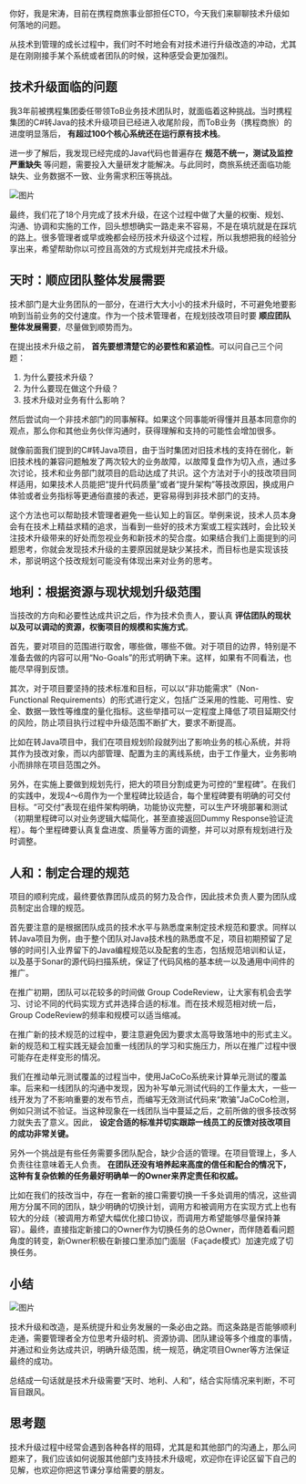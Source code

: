 你好，我是宋涛，目前在携程商旅事业部担任CTO，今天我们来聊聊技术升级如何落地的问题。

从技术到管理的成长过程中，我们时不时地会有对技术进行升级改造的冲动，尤其是在刚刚接手某个系统或者团队的时候，这种感受会更加强烈。

## 技术升级面临的问题

我3年前被携程集团委任带领ToB业务技术团队时，就面临着这种挑战。当时携程集团的C#转Java的技术升级项目已经进入收尾阶段，而ToB业务（携程商旅）的进度明显落后， **有超过100个核心系统还在运行原有技术栈**。

进一步了解后，我发现已经完成的Java代码也普遍存在 **规范不统一，测试及监控严重缺失** 等问题，需要投入大量研发才能解决。与此同时，商旅系统还面临功能缺失、业务数据不一致、业务需求积压等挑战。

![图片](https://static001.geekbang.org/resource/image/d4/14/d4ff8be4ca074ea78a864a1cb62c8114.png?wh=1890x1190)

最终，我们花了18个月完成了技术升级，在这个过程中做了大量的权衡、规划、沟通、协调和实施的工作，回头想想确实一路走来不容易，不是在填坑就是在踩坑的路上。很多管理者或早或晚都会经历技术升级这个过程，所以我想把我的经验分享出来，希望帮助你以可控且高效的方式规划并完成技术升级。

## **天时：顺应团队整体发展需要**

技术部门是大业务团队的一部分，在进行大大小小的技术升级时，不可避免地要影响到当前业务的交付速度。作为一个技术管理者，在规划技改项目时要 **顺应团队整体发展需要**，尽量做到顺势而为。

在提出技术升级之前， **首先要想清楚它的必要性和紧迫性**。可以问自己三个问题：

1. 为什么要技术升级？
2. 为什么要现在做这个升级？
3. 技术升级对业务有什么影响？

然后尝试向一个非技术部门的同事解释。如果这个同事能听得懂并且基本同意你的观点，那么你和其他业务伙伴沟通时，获得理解和支持的可能性会增加很多。

就像前面我们提到的C#转Java项目，由于当时集团对旧技术栈的支持在弱化，新旧技术栈的兼容问题触发了两次较大的业务故障，以故障复盘作为切入点，通过多次讨论，技术和业务部门就项目的启动达成了共识。这个方法对于小的技改项目同样适用，如果技术人员能把“提升代码质量”或者“提升架构”等技改原因，换成用户体验或者业务指标等更通俗直接的表述，更容易得到非技术部门的支持。

这个方法也可以帮助技术管理者避免一些认知上的盲区。举例来说，技术人员本身会有在技术上精益求精的追求，当看到一些好的技术方案或工程实践时，会比较关注技术升级带来的好处而忽视业务和新技术的契合度。如果结合我们上面提到的问题思考，你就会发现技术升级的主要原因就是缺少某技术，而目标也是实现该技术，那说明这个技改规划可能没有体现出来对业务的思考。

## **地利：根据资源与现状规划升级范围**

当技改的方向和必要性达成共识之后，作为技术负责人，要认真 **评估团队的现状以及可以调动的资源，权衡项目的规模和实施方式**。

首先，要对项目的范围进行取舍，哪些做，哪些不做。对于项目的边界，特别是不准备去做的内容可以用“No-Goals”的形式明确下来。这样，如果有不同看法，也能尽早得到反馈。

其次，对于项目要坚持的技术标准和目标，可以以“非功能需求”（Non-Functional Requirements）的形式进行定义，包括广泛采用的性能、可用性、安全、数据一致性等维度的量化指标。这些举措可以一定程度上降低了项目延期交付的风险，防止项目执行过程中升级范围不断扩大，要求不断提高。

比如在转Java项目中，我们在项目规划阶段就列出了影响业务的核心系统，并将其作为技改对象，而以内部管理、配置为主的离线系统，由于工作量大，业务影响小而排除在项目范围之外。

另外，在实施上要做到规划先行，把大的项目分割成更为可控的“里程碑”。在我们的实践中，发现4～6周作为一个里程碑比较适合，每个里程碑要有明确的可交付目标。“可交付”表现在组件架构明确，功能协议完整，可以生产环境部署和测试（初期里程碑可以对业务逻辑大幅简化，甚至直接返回Dummy Response验证流程）。每个里程碑要认真复盘进度、质量等方面的调整，并可以对原有规划进行及时调整。

## **人和：制定合理的规范**

项目的顺利完成，最终要依靠团队成员的努力及合作，因此技术负责人要为团队成员制定出合理的规范。

首先要注意的是根据团队成员的技术水平与熟悉度来制定技术规范和要求。同样以转Java项目为例，由于整个团队对Java技术栈的熟悉度不足，项目初期预留了足够的时间引入业界留下的Java编程规范以及配套的生态，包括规范培训和认证，以及基于Sonar的源代码扫描系统，保证了代码风格的基本统一以及通用中间件的推广。

在推广初期，团队可以花较多的时间做 Group CodeReview，让大家有机会去学习、讨论不同的代码实现方式并选择合适的标准。而在技术规范相对统一后，Group CodeReview的频率和规模可以适当缩减。

在推广新的技术规范的过程中，要注意避免因为要求太高导致落地中的形式主义。新的规范和工程实践无疑会加重一线团队的学习和实施压力，所以在推广过程中很可能存在走样变形的情况。

我们在推动单元测试覆盖的过程当中，使用JaCoCo系统来计算单元测试的覆盖率。后来和一线团队的沟通中发现，因为补写单元测试代码的工作量太大，一些一线开发为了不影响重要的发布节点，而编写无效测试代码来“欺骗”JaCoCo检测，例如只测试不验证。当这种现象在一线团队当中蔓延之后，之前所做的很多技改努力就失去了意义。因此， **设定合适的标准并切实跟踪一线员工的反馈对技改项目的成功非常关键。**

另外一个挑战是有些任务需要多团队配合，缺少合适的管理。在项目管理上，多人负责往往意味着无人负责。 **在团队还没有培养起来高度的信任和配合的情况下，这种有复杂依赖的任务最好明确单一的Owner来界定责任和权威。**

比如在我们的技改当中，存在一套新的接口需要切换一千多处调用的情况，这些调用方分属不同的团队，缺少明确的切换计划，调用方和被调用方在实现方式上也有较大的分歧（被调用方希望大幅优化接口协议，而调用方希望能够尽量保持兼容）。最终，直接指定新接口的Owner作为切换任务的总Owner，而伴随着看问题角度的转变，新Owner积极在新接口里添加门面层（Façade模式）加速完成了切换任务。

## 小结

![图片](https://static001.geekbang.org/resource/image/f5/cf/f5e57ab2bc4d1a4e72d7944ed219decf.jpg?wh=1920x1026)

技术升级和改造，是系统提升和业务发展的一条必由之路。而这条路是否能够顺利走通，需要管理者全方位思考升级时机、资源协调、团队建设等多个维度的事情，并通过和业务达成共识，明确升级范围，统一规范，确定项目Owner等方法保证最终的成功。

总结成一句话就是技术升级需要“天时、地利、人和”，结合实际情况来判断，不可盲目跟风。

## 思考题

技术升级过程中经常会遇到各种各样的阻碍，尤其是和其他部门的沟通上，那么问题来了，我们应该如何说服其他部门支持技术升级呢，欢迎你在评论区留下自己的见解，也欢迎你把这节课分享给需要的朋友。
